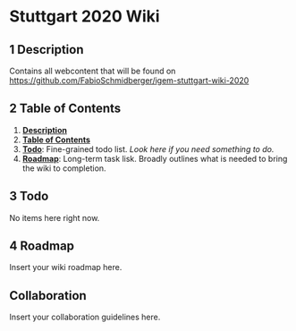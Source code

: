 # Stuttgart 2020 Wiki

## 1 Description

Contains all webcontent that will be found on https://github.com/FabioSchmidberger/igem-stuttgart-wiki-2020

## 2 Table of Contents

1. [**Description**](#1-description)
2. [**Table of Contents**](#2-table-of-contents)
3. [**Todo**](#3-todo): Fine-grained todo list. _Look here if you need something to do._
4. [**Roadmap**](#4-roadmap): Long-term task lisk. Broadly outlines what is needed to bring the wiki to completion.

## 3 Todo

No items here right now.

## 4 Roadmap

Insert your wiki roadmap here.

## Collaboration

Insert your collaboration guidelines here.